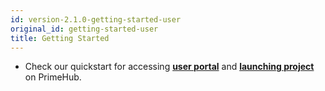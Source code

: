 ```yaml
---
id: version-2.1.0-getting-started-user
original_id: getting-started-user
title: Getting Started
---
```


+ Check our quickstart for accessing [**user portal**](quickstart/login-portal-user.md) and [**launching project**](quickstart/launch-project) on PrimeHub.

